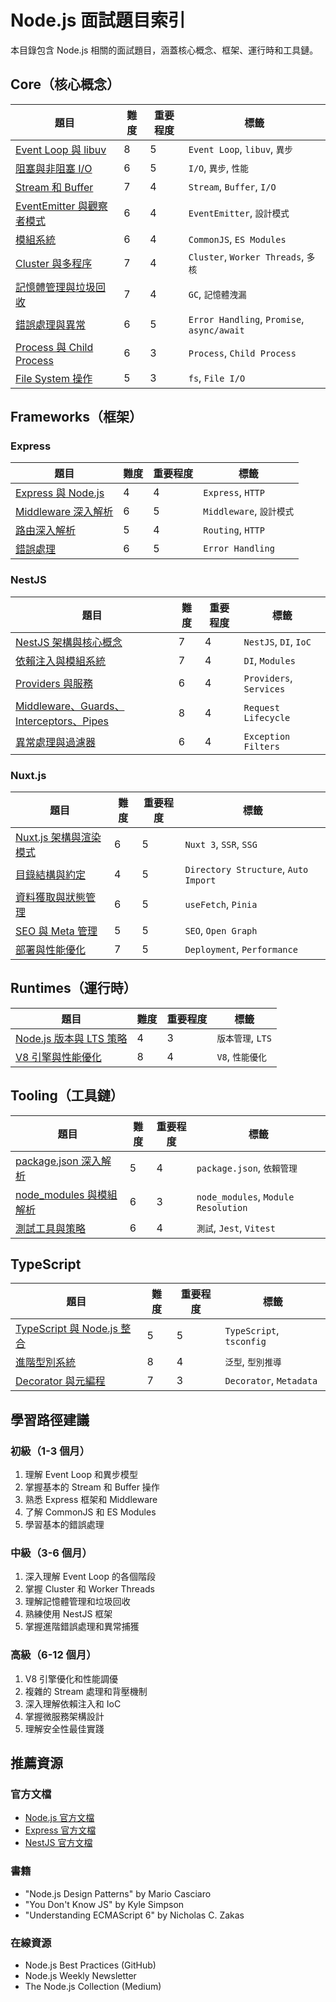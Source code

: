 # Node.js 面試題目索引

本目錄包含 Node.js 相關的面試題目，涵蓋核心概念、框架、運行時和工具鏈。

## Core（核心概念）

| 題目 | 難度 | 重要程度 | 標籤 |
|------|------|----------|------|
| [Event Loop 與 libuv](./Core/event_loop_and_libuv.md) | 8 | 5 | `Event Loop`, `libuv`, `異步` |
| [阻塞與非阻塞 I/O](./Core/blocking_vs_non_blocking_io.md) | 6 | 5 | `I/O`, `異步`, `性能` |
| [Stream 和 Buffer](./Core/stream_and_buffer.md) | 7 | 4 | `Stream`, `Buffer`, `I/O` |
| [EventEmitter 與觀察者模式](./Core/event_emitter_and_observer_pattern.md) | 6 | 4 | `EventEmitter`, `設計模式` |
| [模組系統](./Core/module_systems.md) | 6 | 4 | `CommonJS`, `ES Modules` |
| [Cluster 與多程序](./Core/cluster_and_worker_threads.md) | 7 | 4 | `Cluster`, `Worker Threads`, `多核` |
| [記憶體管理與垃圾回收](./Core/memory_management_and_gc.md) | 7 | 4 | `GC`, `記憶體洩漏` |
| [錯誤處理與異常](./Core/error_handling_async_patterns.md) | 6 | 5 | `Error Handling`, `Promise`, `async/await` |
| [Process 與 Child Process](./Core/process_and_child_process.md) | 6 | 3 | `Process`, `Child Process` |
| [File System 操作](./Core/file_system_operations.md) | 5 | 3 | `fs`, `File I/O` |

## Frameworks（框架）

### Express

| 題目 | 難度 | 重要程度 | 標籤 |
|------|------|----------|------|
| [Express 與 Node.js](./Frameworks/Express/express_and_nodejs.md) | 4 | 4 | `Express`, `HTTP` |
| [Middleware 深入解析](./Frameworks/Express/middleware_in_depth.md) | 6 | 5 | `Middleware`, `設計模式` |
| [路由深入解析](./Frameworks/Express/routing_in_depth.md) | 5 | 4 | `Routing`, `HTTP` |
| [錯誤處理](./Frameworks/Express/error_handling.md) | 6 | 5 | `Error Handling` |

### NestJS

| 題目 | 難度 | 重要程度 | 標籤 |
|------|------|----------|------|
| [NestJS 架構與核心概念](./Frameworks/NestJS/nestjs_architecture.md) | 7 | 4 | `NestJS`, `DI`, `IoC` |
| [依賴注入與模組系統](./Frameworks/NestJS/dependency_injection_modules.md) | 7 | 4 | `DI`, `Modules` |
| [Providers 與服務](./Frameworks/NestJS/providers_and_services.md) | 6 | 4 | `Providers`, `Services` |
| [Middleware、Guards、Interceptors、Pipes](./Frameworks/NestJS/middleware_guards_interceptors_pipes.md) | 8 | 4 | `Request Lifecycle` |
| [異常處理與過濾器](./Frameworks/NestJS/exception_handling.md) | 6 | 4 | `Exception Filters` |

### Nuxt.js

| 題目 | 難度 | 重要程度 | 標籤 |
|------|------|----------|------|
| [Nuxt.js 架構與渲染模式](./Frameworks/Nuxt/nuxt_architecture_rendering.md) | 6 | 5 | `Nuxt 3`, `SSR`, `SSG` |
| [目錄結構與約定](./Frameworks/Nuxt/directory_structure_conventions.md) | 4 | 5 | `Directory Structure`, `Auto Import` |
| [資料獲取與狀態管理](./Frameworks/Nuxt/data_fetching_state_management.md) | 6 | 5 | `useFetch`, `Pinia` |
| [SEO 與 Meta 管理](./Frameworks/Nuxt/seo_meta_management.md) | 5 | 5 | `SEO`, `Open Graph` |
| [部署與性能優化](./Frameworks/Nuxt/deployment_performance.md) | 7 | 5 | `Deployment`, `Performance` |

## Runtimes（運行時）

| 題目 | 難度 | 重要程度 | 標籤 |
|------|------|----------|------|
| [Node.js 版本與 LTS 策略](./Runtimes/nodejs_versions_and_lts.md) | 4 | 3 | `版本管理`, `LTS` |
| [V8 引擎與性能優化](./Runtimes/v8_engine_optimization.md) | 8 | 4 | `V8`, `性能優化` |

## Tooling（工具鏈）

| 題目 | 難度 | 重要程度 | 標籤 |
|------|------|----------|------|
| [package.json 深入解析](./Tooling/package_json_deep_dive.md) | 5 | 4 | `package.json`, `依賴管理` |
| [node_modules 與模組解析](./Tooling/node_modules_and_resolution.md) | 6 | 3 | `node_modules`, `Module Resolution` |
| [測試工具與策略](./Tooling/testing_tools_strategies.md) | 6 | 4 | `測試`, `Jest`, `Vitest` |

## TypeScript

| 題目 | 難度 | 重要程度 | 標籤 |
|------|------|----------|------|
| [TypeScript 與 Node.js 整合](./TypeScript/typescript_with_nodejs.md) | 5 | 5 | `TypeScript`, `tsconfig` |
| [進階型別系統](./TypeScript/advanced_type_system.md) | 8 | 4 | `泛型`, `型別推導` |
| [Decorator 與元編程](./TypeScript/decorators_metaprogramming.md) | 7 | 3 | `Decorator`, `Metadata` |

## 學習路徑建議

### 初級（1-3 個月）
1. 理解 Event Loop 和異步模型
2. 掌握基本的 Stream 和 Buffer 操作
3. 熟悉 Express 框架和 Middleware
4. 了解 CommonJS 和 ES Modules
5. 學習基本的錯誤處理

### 中級（3-6 個月）
1. 深入理解 Event Loop 的各個階段
2. 掌握 Cluster 和 Worker Threads
3. 理解記憶體管理和垃圾回收
4. 熟練使用 NestJS 框架
5. 掌握進階錯誤處理和異常捕獲

### 高級（6-12 個月）
1. V8 引擎優化和性能調優
2. 複雜的 Stream 處理和背壓機制
3. 深入理解依賴注入和 IoC
4. 掌握微服務架構設計
5. 理解安全性最佳實踐

## 推薦資源

### 官方文檔
- [Node.js 官方文檔](https://nodejs.org/docs/)
- [Express 官方文檔](https://expressjs.com/)
- [NestJS 官方文檔](https://docs.nestjs.com/)

### 書籍
- "Node.js Design Patterns" by Mario Casciaro
- "You Don't Know JS" by Kyle Simpson
- "Understanding ECMAScript 6" by Nicholas C. Zakas

### 在線資源
- Node.js Best Practices (GitHub)
- Node.js Weekly Newsletter
- The Node.js Collection (Medium)
